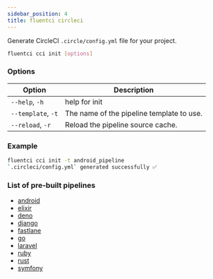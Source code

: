 ```yaml
---
sidebar_position: 4
title: fluentci circleci
---
```


Generate CircleCI `.circle/config.yml` file for your project.

```bash
fluentci cci init [options]
```

### Options

| Option             | Description                               |
| ------------------ | ----------------------------------------- |
| `--help`, `-h`     | help for init                             |
| `--template`, `-t` | The name of the pipeline template to use. |
| `--reload`, `-r`   | Reload the pipeline source cache.         |

### Example

```bash
fluentci cci init -t android_pipeline
`.circleci/config.yml` generated successfully ✅
```

### List of pre-built pipelines

- [android](https://github.com/fluent-ci-templates/android-pipeline)
- [elixir](https://github.com/fluent-ci-templates/elixir-pipeline)
- [deno](https://github.com/fluent-ci-templates/deno-pipeline)
- [django](https://github.com/fluent-ci-templates/django-pipeline)
- [fastlane](https://github.com/fluent-ci-templates/fastlane-pipeline)
- [go](https://github.com/fluent-ci-templates/go-pipeline)
- [laravel](https://github.com/fluent-ci-templates/laravel-pipeline)
- [ruby](https://github.com/fluent-ci-templates/ruby-pipeline)
- [rust](https://github.com/fluent-ci-templates/rust-pipeline)
- [symfony](https://github.com/fluent-ci-templates/symfony-pipeline)

